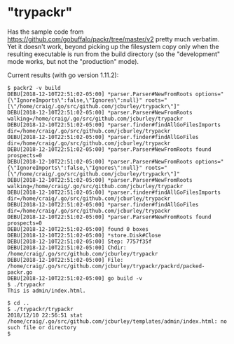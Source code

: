 # "trypackr"

Has the sample code from https://github.com/gobuffalo/packr/tree/master/v2 pretty much verbatim. Yet it doesn't work, beyond picking up the filesystem copy only when the resulting executable is run from the build directory (so the "development" mode works, but not the "production" mode).

Current results (with go version 1.11.2):

```
$ packr2 -v build
DEBU[2018-12-10T22:51:02-05:00] *parser.Parser#NewFromRoots options="{\"IgnoreImports\":false,\"Ignores\":null}" roots="[\"/home/craig/.go/src/github.com/jcburley/trypackr\"]"
DEBU[2018-12-10T22:51:02-05:00] *parser.Parser#NewFromRoots walking=/home/craig/.go/src/github.com/jcburley/trypackr
DEBU[2018-12-10T22:51:02-05:00] *parser.finder#findAllGoFilesImports dir=/home/craig/.go/src/github.com/jcburley/trypackr
DEBU[2018-12-10T22:51:02-05:00] *parser.finder#findAllGoFiles dir=/home/craig/.go/src/github.com/jcburley/trypackr
DEBU[2018-12-10T22:51:02-05:00] *parser.Parser#NewFromRoots found prospects=0
DEBU[2018-12-10T22:51:02-05:00] *parser.Parser#NewFromRoots options="{\"IgnoreImports\":false,\"Ignores\":null}" roots="[\"/home/craig/.go/src/github.com/jcburley/trypackr\"]"
DEBU[2018-12-10T22:51:02-05:00] *parser.Parser#NewFromRoots walking=/home/craig/.go/src/github.com/jcburley/trypackr
DEBU[2018-12-10T22:51:02-05:00] *parser.finder#findAllGoFilesImports dir=/home/craig/.go/src/github.com/jcburley/trypackr
DEBU[2018-12-10T22:51:02-05:00] *parser.finder#findAllGoFiles dir=/home/craig/.go/src/github.com/jcburley/trypackr
DEBU[2018-12-10T22:51:02-05:00] *parser.Parser#NewFromRoots found prospects=0
DEBU[2018-12-10T22:51:02-05:00] found 0 boxes
DEBU[2018-12-10T22:51:02-05:00] *store.Disk#Close
DEBU[2018-12-10T22:51:02-05:00] Step: 7757f35f
DEBU[2018-12-10T22:51:02-05:00] Chdir: /home/craig/.go/src/github.com/jcburley/trypackr
DEBU[2018-12-10T22:51:02-05:00] File: /home/craig/.go/src/github.com/jcburley/trypackr/packrd/packed-packr.go
DEBU[2018-12-10T22:51:02-05:00] go build -v
$ ./trypackr 
This is admin/index.html.

$ cd ..
$ ./trypackr/trypackr 
2018/12/10 22:56:51 stat /home/craig/.go/src/github.com/jcburley/templates/admin/index.html: no such file or directory
$
```
